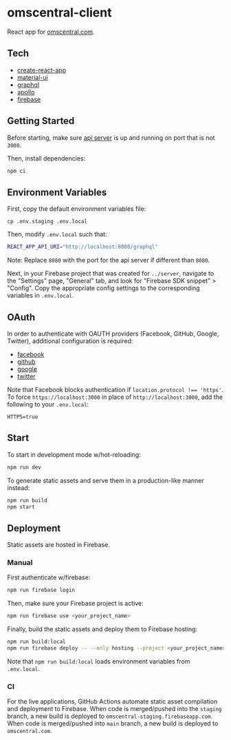 # omscentral-client

React app for [omscentral.com](https://omscentral.com).

## Tech

- [create-react-app](https://github.com/facebook/create-react-app)
- [material-ui](https://material-ui.com/)
- [graphql](https://graphql.org/)
- [apollo](https://www.apollographql.com/)
- [firebase](https://firebase.google.com/)

## Getting Started

Before starting, make sure [api server](../server/README.md) is up and running on port that is not `3000`.

Then, install dependencies:

```sh
npm ci
```

## Environment Variables

First, copy the default environment variables file:

```
cp .env.staging .env.local
```

Then, modify `.env.local` such that:

```sh
REACT_APP_API_URI="http://localhost:8080/graphql"
```

Note: Replace `8080` with the port for the api server if different than `8080`.

Next, in your Firebase project that was created for `../server`, navigate to the "Settings" page, "General" tab, and look for "Firebase SDK snippet" > "Config". Copy the appropriate config settings to the corresponding variables in `.env.local`.

## OAuth

In order to authenticate with OAUTH providers (Facebook, GitHub, Google, Twitter), additional configuration is required:

- [facebook](https://firebase.google.com/docs/auth/web/facebook-login)
- [github](https://firebase.google.com/docs/auth/web/github-auth)
- [google](https://firebase.google.com/docs/auth/web/google-signin)
- [twitter](https://firebase.google.com/docs/auth/web/twitter-login)

Note that Facebook blocks authentication if `location.protocol !== 'https'`. To force `https://localhost:3000` in place of `http://localhost:3000`, add the following to your `.env.local`:

```
HTTPS=true
```

## Start

To start in development mode w/hot-reloading:

```sh
npm run dev
```

To generate static assets and serve them in a production-like manner instead:

```sh
npm run build
npm start
```

## Deployment

Static assets are hosted in Firebase.

### Manual

First authenticate w/firebase:

```sh
npm run firebase login
```

Then, make sure your Firebase project is active:

```sh
npm run firebase use <your_project_name>
```

Finally, build the static assets and deploy them to Firebase hosting:

```sh
npm run build:local
npm run firebase deploy -- --only hosting --project <your_project_name>
```

Note that `npm run build:local` loads environment variables from `.env.local`.

### CI

For the live applications, GitHub Actions automate static asset compilation and deployment to Firebase. When code is merged/pushed into the `staging` branch, a new build is deployed to `omscentral-staging.firebaseapp.com`. When code is merged/pushed into `main` branch, a new build is deployed to `omscentral.com`.

